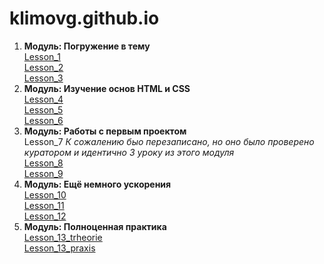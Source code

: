 
# klimovg.github.io
   1. **Модуль: Погружение в тему**  
   [Lesson_1](https://xd.adobe.com/view/9b43cec2-68d2-4246-8344-07d146792ec9/screen/08e0804d-e23f-4697-afc1-878e8b0c9131/-/)  
   [Lesson_2](https://github.com/KlimovG/klimovg.github.io/tree/master/m1/l2)  
   [Lesson_3](https://github.com/KlimovG/klimovg.github.io/tree/master/m1/l3)  
   2. **Модуль: Изучение основ HTML и CSS**  
   [Lesson_4](klimovg.github.io/m2/l1/)  
   [Lesson_5](klimovg.github.io/m2/l2/)  
   [Lesson_6](klimovg.github.io/m2/l3/)  
   3. **Модуль: Работы с первым проектом**  
   Lesson_7  *К сожалению быо перезаписано, но оно было проверено куратором и идентично 3 уроку из этого модуля*  
   [Lesson_8](klimovg.github.io/m3/l2/)  
   [Lesson_9](klimovg.github.io/m3/l3/)   
   4. **Модуль: Ещё немного ускорения**  
   [Lesson_10](klimovg.github.io/m4/l1/)  
   [Lesson_11](https://github.com/KlimovG/klimovg.github.io/tree/master/m4/l2)  
   [Lesson_12](klimovg.github.io)  
   5. **Модуль: Полноценная практика**   
   [Lesson_13_trheorie](https://github.com/KlimovG/klimovg.github.io/tree/master/m5/l1/theorie)  
   [Lesson_13_praxis](https://github.com/KlimovG/klimovg.github.io/tree/master/m5/l1/praxis)  
